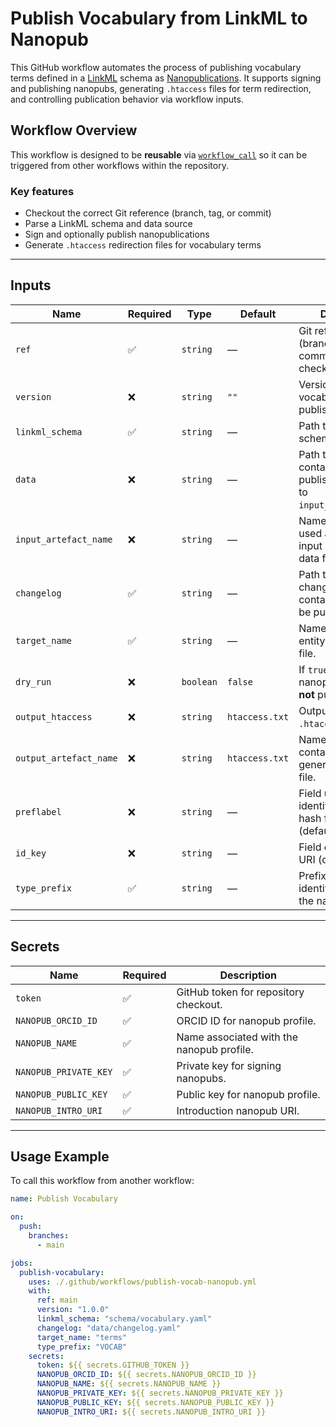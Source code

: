 # Publish Vocabulary from LinkML to Nanopub

This GitHub workflow automates the process of publishing vocabulary terms defined in a [LinkML](https://linkml.io/) schema as [Nanopublications](https://nanopub.net/). It supports signing and publishing nanopubs, generating `.htaccess` files for term redirection, and controlling publication behavior via workflow inputs.

## Workflow Overview

This workflow is designed to be **reusable** via [`workflow_call`](https://docs.github.com/en/actions/using-workflows/reusing-workflows) so it can be triggered from other workflows within the repository.

### Key features
- Checkout the correct Git reference (branch, tag, or commit)
- Parse a LinkML schema and data source
- Sign and optionally publish nanopublications
- Generate `.htaccess` redirection files for vocabulary terms

---

## Inputs

| Name                  | Required | Type      | Default        | Description                                                                                 |
|-----------------------|----------|-----------|----------------|---------------------------------------------------------------------------------------------|
| `ref`                 | ✅       | `string`  | —              | Git reference (branch, tag, or commit SHA) to checkout.                                      |
| `version`             | ❌       | `string`  | `""`            | Version of the vocabulary being published.                                                   |
| `linkml_schema`        | ✅       | `string`  | —              | Path to the LinkML schema file.                                                              |
| `data`                | ❌       | `string`  | —              | Path to the data file containing entities to publish. Alternative to `input_artefact_name`.  |
| `input_artefact_name`  | ❌       | `string`  | —              | Name of the artefact used as workflow input instead of a data file.                          |
| `changelog`           | ✅       | `string`  | —              | Path to the changelog file containing terms to be published.                                 |
| `target_name`          | ✅       | `string`  | —              | Name of the target entity list in the data file.                                             |
| `dry_run`              | ❌       | `boolean` | `false`         | If `true`, signs nanopubs but does **not** publish them.                                     |
| `output_htaccess`      | ❌       | `string`  | `htaccess.txt`  | Output path for the `.htaccess` file.                                                        |
| `output_artefact_name` | ❌       | `string`  | `htaccess.txt`  | Name of the artefact containing the generated `.htaccess` file.                              |
| `preflabel`            | ❌       | `string`  | —              | Field used to create identifiers using a hash function (default: `label`).                   |
| `id_key`               | ❌       | `string`  | —              | Field containing the URI (default: `id`).                                                    |
| `type_prefix`          | ✅       | `string`  | —              | Prefix added to identifiers following the namespace.                                        |

---

## Secrets

| Name                  | Required | Description                              |
|-----------------------|----------|------------------------------------------|
| `token`               | ✅       | GitHub token for repository checkout.     |
| `NANOPUB_ORCID_ID`     | ✅       | ORCID ID for nanopub profile.             |
| `NANOPUB_NAME`         | ✅       | Name associated with the nanopub profile. |
| `NANOPUB_PRIVATE_KEY`  | ✅       | Private key for signing nanopubs.         |
| `NANOPUB_PUBLIC_KEY`   | ✅       | Public key for nanopub profile.           |
| `NANOPUB_INTRO_URI`    | ✅       | Introduction nanopub URI.                 |

---

## Usage Example

To call this workflow from another workflow:

```yaml
name: Publish Vocabulary

on:
  push:
    branches:
      - main

jobs:
  publish-vocabulary:
    uses: ./.github/workflows/publish-vocab-nanopub.yml
    with:
      ref: main
      version: "1.0.0"
      linkml_schema: "schema/vocabulary.yaml"
      changelog: "data/changelog.yaml"
      target_name: "terms"
      type_prefix: "VOCAB"
    secrets:
      token: ${{ secrets.GITHUB_TOKEN }}
      NANOPUB_ORCID_ID: ${{ secrets.NANOPUB_ORCID_ID }}
      NANOPUB_NAME: ${{ secrets.NANOPUB_NAME }}
      NANOPUB_PRIVATE_KEY: ${{ secrets.NANOPUB_PRIVATE_KEY }}
      NANOPUB_PUBLIC_KEY: ${{ secrets.NANOPUB_PUBLIC_KEY }}
      NANOPUB_INTRO_URI: ${{ secrets.NANOPUB_INTRO_URI }}
